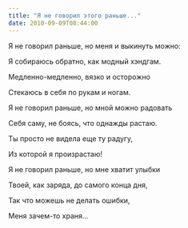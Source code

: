 ```yaml
---
title: "Я не говорил этого раньше..."
date: 2010-09-09T08:44:00
---
```


Я не говорил раньше, но меня и выкинуть можно:

Я собираюсь обратно, как модный хэндгам.

Медленно-медленно, вязко и осторожно

Стекаюсь в себя по рукам и ногам.



Я не говорил раньше, но мной можно радовать

Себя саму, не боясь, что однажды растаю.

Ты просто не видела еще ту радугу,

Из которой я произрастаю!



Я не говорил раньше, но мне хватит улыбки

Твоей, как заряда, до самого конца дня,

Так что можешь не делать ошибки,

Меня зачем-то храня...

